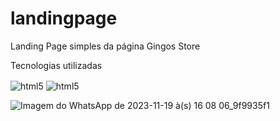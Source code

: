 # landingpage
Landing Page simples da página Gingos Store 

Tecnologias utilizadas 

 <img align="center" alt="html5" src="https://img.shields.io/badge/HTML5-E34F26?style=for-the-badge&logo=html5&logoColor=white"/>  <img align="center" alt="html5" src="https://img.shields.io/badge/CSS3-1572B6?style=for-the-badge&logo=css3&logoColor=white"/> 

 
![Imagem do WhatsApp de 2023-11-19 à(s) 16 08 06_9f9935f1](https://github.com/HenriqueBran/landingpage/assets/114500097/11a6c672-8e2e-41f4-9393-09bd72da9e30)
